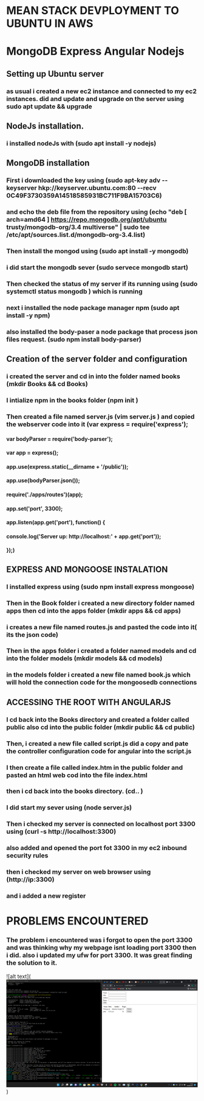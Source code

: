 # MEAN STACK DEVPLOYMENT TO UBUNTU IN AWS
# MongoDB Express Angular Nodejs

## Setting up Ubuntu server
### as usual i created a new ec2 instance and connected to my ec2 instances. did and update and upgrade on the server using sudo apt update && upgrade

## NodeJs installation.

### i installed nodeJs with (sudo apt install -y nodejs)

## MongoDB installation

### First i downloaded the key using (sudo apt-key adv --keyserver hkp://keyserver.ubuntu.com:80 --recv 0C49F3730359A14518585931BC711F9BA15703C6)
### and echo the deb file from the repository using (echo "deb [ arch=amd64 ] https://repo.mongodb.org/apt/ubuntu trusty/mongodb-org/3.4 multiverse" | sudo tee /etc/apt/sources.list.d/mongodb-org-3.4.list)

### Then install the mongod using (sudo apt install -y mongodb)
### i did start the mongodb sever (sudo servece mongodb start)
### Then checked the status of my server if its running using (sudo systemctl status mongodb ) which is running
### next i installed the node package manager npm (sudo apt install -y npm)
### also installed the body-paser a node package that process json files request. (sudo npm install body-parser)

## Creation of the server folder and configuration
### i created the server and cd in into the  folder named books (mkdir Books && cd Books)
### I intialize npm in the books folder (npm init )
### Then created a file named server.js (vim server.js ) and copied the webserver code into it (var express = require('express');
#### var bodyParser = require('body-parser');
#### var app = express();
#### app.use(express.static(__dirname + '/public'));
#### app.use(bodyParser.json());
#### require('./apps/routes')(app);
#### app.set('port', 3300);
#### app.listen(app.get('port'), function() {
#### console.log('Server up: http://localhost:' + app.get('port'));
#### });)

## EXPRESS AND MONGOOSE INSTALATION
### I installed express using (sudo npm install express mongoose)
### Then in the Book folder i created a new directory folder named apps then cd into the apps folder (mkdir apps && cd apps)
### i creates a new file named routes.js and pasted the code into it( its the json code)
### Then in the apps folder i created a folder named models and cd into the folder models (mkdir models && cd models)
### in the models folder i created a new file named book.js which will hold the connection code for the mongoosedb connections

## ACCESSING THE ROOT WITH ANGULARJS
### I cd back into the Books directory and created a folder called public also cd into the public folder (mkdir public && cd public)
### Then, i created a new file called script.js did a copy and pate the controller configuration code for angular into the script.js
### I then create a file called index.htm in the public folder and pasted an html web cod into the file index.html
### then i cd back into the books directory. (cd.. )
### I did start my sever using (node server.js)
### Then i checked my server is connected  on localhost port 3300 using (curl -s http://localhost:3300)
### also added and opened the port fot 3300 in my ec2 inbound security rules
### then i checked my server on web browser using (http://ip:3300)
### and i added a new register 

# PROBLEMS ENCOUNTERED
### The problem i encountered was i forgot to open the port 3300 and was thinking why my webpage isnt loading port 3300 then i did. also i updated my ufw for port 3300. It was great finding the solution to it.

![alt text](![alt text](https://github.com/Tobang1/darey.io-pbl/blob/cbc7e76c55d84ea323741fdc27492651cc09565d/pbl_images/project_4_mean.PNG))



